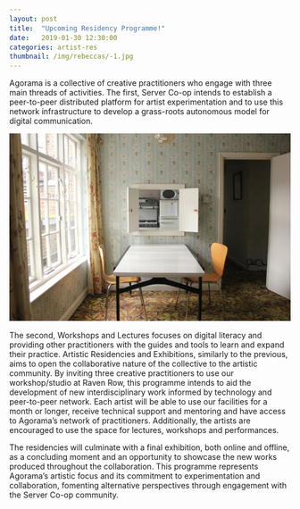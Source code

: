 ```yaml
---
layout: post
title:  "Upcoming Residency Programme!"
date:   2019-01-30 12:30:00
categories: artist-res
thumbnail: /img/rebeccas/-1.jpg
---
```



Agorama is a collective of creative practitioners who engage with  three main threads of activities. The first, Server Co-op intends to establish a peer-to-peer distributed platform for artist experimentation and to use this network infrastructure to develop a grass-roots autonomous model for digital communication.

<!--more-->
![](/img/rebeccas/-1.jpg)

The second, Workshops and Lectures focuses on digital literacy and providing other practitioners with the guides and tools to learn and expand their practice. Artistic Residencies and Exhibitions, similarly to the previous, aims to open the collaborative nature of the collective to the artistic community. By inviting three creative practitioners to use our workshop/studio at Raven Row, this programme intends to aid the development of new interdisciplinary work informed by technology and peer-to-peer network. Each artist will be able to use our facilities for a month or longer, receive technical support and mentoring and have access to Agorama’s network of practitioners. Additionally, the artists are encouraged to use the space for lectures, workshops and performances.

The residencies will culminate with a final exhibition, both online and offline, as a concluding moment and an opportunity to showcase the new works produced throughout the collaboration. This programme represents Agorama’s artistic focus and its commitment to experimentation and collaboration, fomenting alternative perspectives through engagement with the Server Co-op community.
